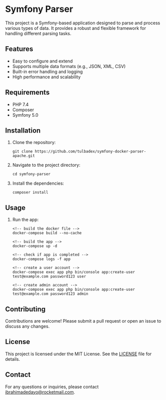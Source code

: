 # Symfony Parser

This project is a Symfony-based application designed to parse and process various types of data. It provides a robust and flexible framework for handling different parsing tasks.

## Features

- Easy to configure and extend
- Supports multiple data formats (e.g., JSON, XML, CSV)
- Built-in error handling and logging
- High performance and scalability

## Requirements

- PHP 7.4
- Composer
- Symfony 5.0

## Installation

1. Clone the repository:
    ```
    git clone https://github.com/tulbadex/symfony-docker-parser-apache.git
    ```

2. Navigate to the project directory:
    ```
    cd symfony-parser
    ```

3. Install the dependencies:
    ```
    composer install
    ```

## Usage

1. Run the app:
    ```
    <!-- build the docker file -->
    docker-compose build --no-cache

    <!-- build the app -->
    docker-compose up -d  

    <!-- check if app is completed -->
    docker-compose logs -f app

    <!-- create a user account -->
    docker-compose exec app php bin/console app:create-user test@example.com password123 user

    <!-- create admin account -->
    docker-compose exec app php bin/console app:create-user test@example.com password123 admin
    ```

## Contributing

Contributions are welcome! Please submit a pull request or open an issue to discuss any changes.

## License

This project is licensed under the MIT License. See the [LICENSE](LICENSE) file for details.

## Contact

For any questions or inquiries, please contact [ibrahimadedayo@rocketmail.com](mailto:ibrahimadedayo@rocketmail.com).